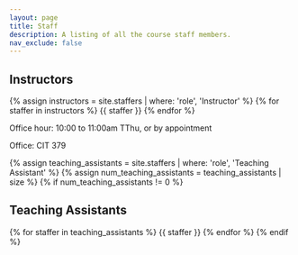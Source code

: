 ```yaml
---
layout: page
title: Staff
description: A listing of all the course staff members.
nav_exclude: false
---
```


## Instructors

{% assign instructors = site.staffers | where: 'role', 'Instructor' %}
{% for staffer in instructors %}
{{ staffer }}
{% endfor %}

Office hour: 10:00 to 11:00am TThu, or by appointment

Office: CIT 379


{% assign teaching_assistants = site.staffers | where: 'role', 'Teaching Assistant' %}
{% assign num_teaching_assistants = teaching_assistants | size %}
{% if num_teaching_assistants != 0 %}


## Teaching Assistants

{% for staffer in teaching_assistants %}
{{ staffer }}
{% endfor %}
{% endif %}